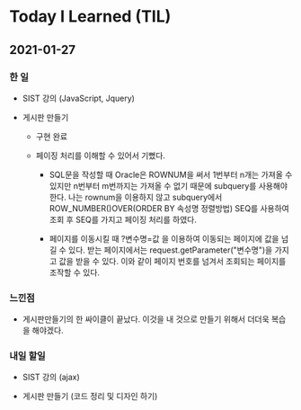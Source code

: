 Today I Learned (TIL)
===

## 2021-01-27

### 한 일

* SIST 강의 (JavaScript, Jquery)

* 게시판 만들기

    * 구현 완료

    * 페이징 처리를 이해할 수 있어서 기뻤다.

        * SQL문을 작성할 때 Oracle은 ROWNUM을 써서 1번부터 n개는 가져올 수 있지만 n번부터 m번까지는 가져올 수 없기 때문에 subquery를 사용해야한다. 나는 rownum을 이용하지 않고 subquery에서 ROW_NUMBER()OVER(ORDER BY 속성명 정렬방법) SEQ를 사용하여 조회 후 SEQ를 가지고 페이징 처리를 하였다.

        * 페이지를 이동시킬 때 ?변수명=값 을 이용하여 이동되는 페이지에 값을 넘길 수 있다. 받는 페이지에서는 request.getParameter("변수명")을 가지고 값을 받을 수 있다. 이와 같이 페이지 번호를 넘겨서 조회되는 페이지를 조작할 수 있다.

### 느낀점

* 게시판만들기의 한 싸이클이 끝났다. 이것을 내 것으로 만들기 위해서 더더욱 복습을 해야겠다.

### 내일 할일 

* SIST 강의 (ajax)

* 게시판 만들기 (코드 정리 및 디자인 하기)



